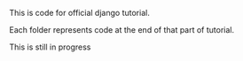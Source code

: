 This is code for official django tutorial.

Each folder represents code at the end of that part of tutorial.

This is still in progress
